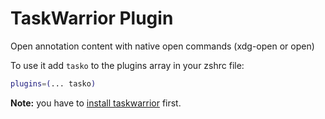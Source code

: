 # TaskWarrior Plugin

Open annotation content with native open commands (xdg-open or open)

To use it add `tasko` to the plugins array in your zshrc file:

```zsh
plugins=(... tasko)
```

**Note:** you have to [install taskwarrior](https://github.com/GothenburgBitFactory/taskwarrior) first.
